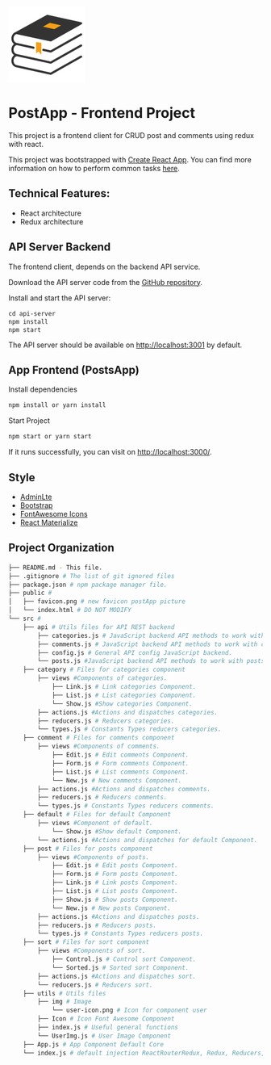 ![Logo of the project](./public/favicon.png)

# PostApp - Frontend Project 
This project is a frontend client for CRUD post and comments using redux with react.

This project was bootstrapped with [Create React App](https://github.com/facebookincubator/create-react-app). You can find more information on how to perform common tasks [here](https://github.com/facebookincubator/create-react-app/blob/master/packages/react-scripts/template/README.md).

## Technical Features:
* React architecture
* Redux architecture

## API Server Backend

The frontend client, depends on the backend API service.

Download the API server code from the [GitHub repository](https://github.com/udacity/reactnd-project-readable-starter).

Install and start the API server:

```
cd api-server
npm install
npm start
```

The API server should be available on [http://localhost:3001](http://localhost:3001) by default.

## App Frontend (PostsApp)
Install dependencies
```bash
npm install or yarn install
```
Start Project
```bash
npm start or yarn start
```
If it runs successfully, you can visit on [http://localhost:3000/](http://localhost:3000/).

## Style

* [AdminLte](https://adminlte.io/themes/AdminLTE/index2.html)
* [Bootstrap](https://getbootstrap.com/docs/3.3/css/)
* [FontAwesome Icons](http://fontawesome.io/icons/)
* [React Materialize](https://react-materialize.github.io)

## Project Organization

```bash
├── README.md - This file.
├── .gitignore # The list of git ignored files
├── package.json # npm package manager file. 
├── public #
│   ├── favicon.png # new favicon postApp picture
│   └── index.html # DO NOT MODIFY
└── src #
    ├── api # Utils files for API REST backend
        ├── categories.js # JavaScript backend API methods to work with categories.
        ├── comments.js # JavaScript backend API methods to work with comments.
        ├── config.js # General API config JavaScript backend.
        └── posts.js #JavaScript backend API methods to work with posts.
    ├── category # Files for categories component
        ├── views #Components of categories.
            ├── Link.js # Link categories Component.
            ├── List.js # List categories Component.
            └── Show.js #Show categories Component.
        ├── actions.js #Actions and dispatches categories.
        ├── reducers.js # Reducers categories.
        └── types.js # Constants Types reducers categories.
    ├── comment # Files for comments component
        ├── views #Components of comments.
            ├── Edit.js # Edit comments Component.
            ├── Form.js # Form comments Component.
            ├── List.js # List comments Component.
            └── New.js # New comments Component.
        ├── actions.js #Actions and dispatches comments.
        ├── reducers.js # Reducers comments.
        └── types.js # Constants Types reducers comments.
    ├── default # Files for default Component
        ├── views #Component of default.
            └── Show.js #Show default Component.
        └── actions.js #Actions and dispatches for default Component.
    ├── post # Files for posts component
        ├── views #Components of posts.
            ├── Edit.js # Edit posts Component.
            ├── Form.js # Form posts Component.
            ├── Link.js # Link posts Component.
            ├── List.js # List posts Component.
            ├── Show.js # Show posts Component.
            └── New.js # New posts Component.
        ├── actions.js #Actions and dispatches posts.
        ├── reducers.js # Reducers posts.
        └── types.js # Constants Types reducers posts.
    ├── sort # Files for sort component
        ├── views #Components of sort.
            ├── Control.js # Control sort Component.
            └── Sorted.js # Sorted sort Component.
        ├── actions.js #Actions and dispatches sort.
        └── reducers.js # Reducers sort.
    ├── utils # Utils files
        ├── img # Image
            └── user-icon.png # Icon for component user
        ├── Icon # Icon Font Awesome Component 
        ├── index.js # Useful general functions
        └── UserImg.js # User Image Component 
    ├── App.js # App Component Default Core
    └── index.js # default injection ReactRouterRedux, Redux, Reducers, ReduxThunk and AppComponent
```


